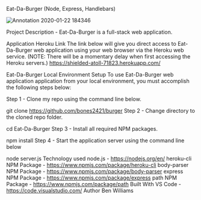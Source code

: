 Eat-Da-Burger
(Node, Express, Handlebars)

![Annotation 2020-01-22 184346](https://user-images.githubusercontent.com/28325892/72950748-7569db00-3d49-11ea-91d0-85e3d40fd052.png)


Project Description - Eat-Da-Burger is a full-stack web application.

Application Heroku Link
The link below will give you direct access to Eat-Da-Burger web application using your web browser via the Heroku web service. (NOTE: There will be a momentary delay when first accessing the Heroku servers.) https://shielded-atoll-71823.herokuapp.com/

Eat-Da-Burger
Local Environment Setup
To use Eat-Da-Burger web application application from your local environment, you must accomplish the following steps below:

Step 1 - Clone my repo using the command line below.

git clone https://github.com/bones2421/burger
Step 2 - Change directory to the cloned repo folder.

cd Eat-Da-Burger
Step 3 - Install all required NPM packages.

npm install
Step 4 - Start the application server using the command line below

node server.js
Technology used
node.js - https://nodejs.org/en/
heroku-cli NPM Package - https://www.npmjs.com/package/heroku-cli
body-parser NPM Package - https://www.npmjs.com/package/body-parser
express NPM Package - https://www.npmjs.com/package/express
path NPM Package - https://www.npmjs.com/package/path
Built With
VS Code - https://code.visualstudio.com/
Author
Ben Williams

